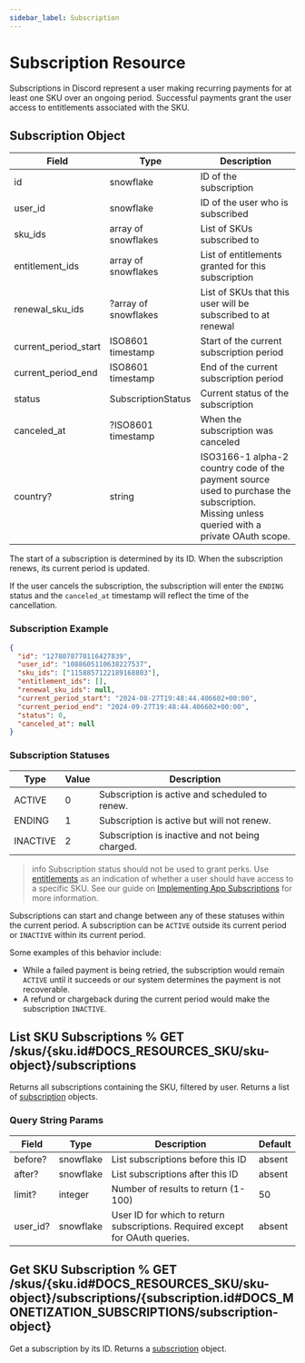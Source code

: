 ```yaml
---
sidebar_label: Subscription
---
```


# Subscription Resource

Subscriptions in Discord represent a user making recurring payments for at least one SKU over an ongoing period. Successful payments grant the user access to entitlements associated with the SKU.

## Subscription Object

| Field                | Type                 | Description                                                                                                                                |
|----------------------|----------------------|--------------------------------------------------------------------------------------------------------------------------------------------|
| id                   | snowflake            | ID of the subscription                                                                                                                     |
| user_id              | snowflake            | ID of the user who is subscribed                                                                                                           |
| sku_ids              | array of snowflakes  | List of SKUs subscribed to                                                                                                                 |
| entitlement_ids      | array of snowflakes  | List of entitlements granted for this subscription                                                                                         |
| renewal_sku_ids      | ?array of snowflakes | List of SKUs that this user will be subscribed to at renewal                                                                               |
| current_period_start | ISO8601 timestamp    | Start of the current subscription period                                                                                                   |
| current_period_end   | ISO8601 timestamp    | End of the current subscription period                                                                                                     |
| status               | SubscriptionStatus   | Current status of the subscription                                                                                                         |
| canceled_at          | ?ISO8601 timestamp   | When the subscription was canceled                                                                                                         |
| country?             | string               | ISO3166-1 alpha-2 country code of the payment source used to purchase the subscription. Missing unless queried with a private OAuth scope. |

The start of a subscription is determined by its ID. When the subscription renews, its current period is updated.

If the user cancels the subscription, the subscription will enter the `ENDING` status and the `canceled_at` timestamp will reflect the time of the cancellation.

### Subscription Example

```json
{
  "id": "1278078770116427839", 
  "user_id": "1088605110638227537", 
  "sku_ids": ["1158857122189168803"], 
  "entitlement_ids": [], 
  "renewal_sku_ids": null,
  "current_period_start": "2024-08-27T19:48:44.406602+00:00", 
  "current_period_end": "2024-09-27T19:48:44.406602+00:00", 
  "status": 0, 
  "canceled_at": null
}
```

### Subscription Statuses

| Type     | Value | Description                                     |
|----------|-------|-------------------------------------------------|
| ACTIVE   | 0     | Subscription is active and scheduled to renew.  |
| ENDING   | 1     | Subscription is active but will not renew.      |
| INACTIVE | 2     | Subscription is inactive and not being charged. |

> info
> Subscription status should not be used to grant perks. Use [entitlements](#DOCS_RESOURCES_ENTITLEMENT/entitlement-object) as an indication of whether a user should have access to a specific SKU. See our guide on [Implementing App Subscriptions](#DOCS_MONETIZATION_IMPLEMENTING_APP_SUBSCRIPTIONS) for more information.

Subscriptions can start and change between any of these statuses within the current period. A subscription can be `ACTIVE` outside its current period or `INACTIVE` within its current period. 

Some examples of this behavior include:
- While a failed payment is being retried, the subscription would remain `ACTIVE` until it succeeds or our system determines the payment is not recoverable.
- A refund or chargeback during the current period would make the subscription `INACTIVE`.

## List SKU Subscriptions % GET /skus/{sku.id#DOCS_RESOURCES_SKU/sku-object}/subscriptions

Returns all subscriptions containing the SKU, filtered by user. Returns a list of [subscription](#DOCS_RESOURCES_SUBSCRIPTION/subscription-object) objects.

### Query String Params

| Field    | Type      | Description                                                                   | Default |
|----------|-----------|-------------------------------------------------------------------------------|---------|
| before?  | snowflake | List subscriptions before this ID                                             | absent  |
| after?   | snowflake | List subscriptions after this ID                                              | absent  |
| limit?   | integer   | Number of results to return (1-100)                                           | 50      |
| user_id? | snowflake | User ID for which to return subscriptions. Required except for OAuth queries. | absent  |

## Get SKU Subscription % GET /skus/{sku.id#DOCS_RESOURCES_SKU/sku-object}/subscriptions/{subscription.id#DOCS_MONETIZATION_SUBSCRIPTIONS/subscription-object}

Get a subscription by its ID. Returns a [subscription](#DOCS_RESOURCES_SUBSCRIPTION/subscription-object) object.